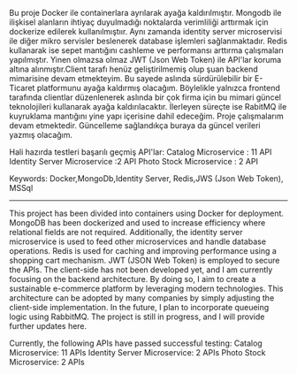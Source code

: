 Bu proje Docker ile containerlara ayrılarak ayağa kaldırılmıştır. Mongodb ile ilişkisel alanların ihtiyaç duyulmadığı noktalarda verimliliği 
arttırmak için dockerize edilerek kullanılmıştıır. Aynı zamanda identity server microservisi ile diğer mikro servisler beslenerek database
işlemleri sağlanmaktadır. Redis kullanarak ise sepet mantığını cashleme ve performansı arttırma çalışmaları yapılmıştır. Yinen olmazsa olmaz JWT
(Json Web Token) ile API'lar koruma altına alınmıştır.Client tarafı henüz geliştirilmemiş olup şuan backend mimarisine devam etmekteyim. Bu sayede aslında sürdürülebilir bir E-Ticaret platformunu ayağa kaldırmış
olacağım. Böylelikle yalnızca frontend tarafında clientlar düzenlenerek aslında bir çok firma için bu mimari güncel teknolojileri kullanarak
ayağa kaldırılacaktır. İlerleyen süreçte ise RabitMQ ile kuyruklama mantığını yine yapı içerisine dahil edeceğim. Proje çalışmalarım devam etmektedir.
Güncelleme sağlandıkça buraya da güncel verileri yazmış olacağım.

Hali hazırda testleri başarılı geçmiş API'lar:
Catalog Microservice : 11 API
Identity Server Microservice :2 API
Photo Stock Microservice : 2 API



Keywords: Docker,MongoDb,Identity Server, Redis,JWS (Json Web Token), MSSql

--------------------------------------------------------------------------------------------------------------------------------------------------------------------------------------------------------------------

This project has been divided into containers using Docker for deployment. MongoDB has been dockerized and used to increase efficiency where relational fields are not required. Additionally, the identity server microservice is used to feed other microservices and handle database operations. Redis is used for caching and improving performance using a shopping cart mechanism. JWT (JSON Web Token) is employed to secure the APIs. The client-side has not been developed yet, and I am currently focusing on the backend architecture. By doing so, I aim to create a sustainable e-commerce platform by leveraging modern technologies. This architecture can be adopted by many companies by simply adjusting the client-side implementation. In the future, I plan to incorporate queueing logic using RabbitMQ. The project is still in progress, and I will provide further updates here.

Currently, the following APIs have passed successful testing:
Catalog Microservice: 11 APIs
Identity Server Microservice: 2 APIs
Photo Stock Microservice: 2 APIs
